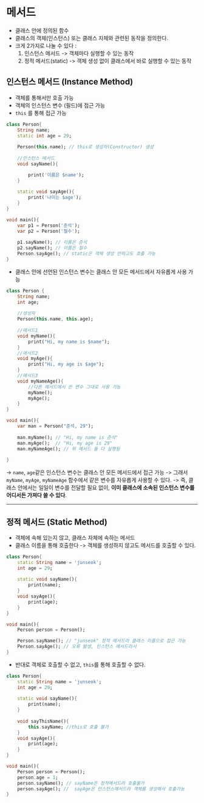 
# 메서드

- 클래스 안에 정의된 함수
- 클래스의 객체(인스턴스) 또는 클래스 자체와 관련된 동작을 정의한다.
- 크게 2가지로 나눌 수 있다 :
	1. 인스턴스 메서드 -> 객체마다 실행할 수 있는 동작
	2. 정적 메서드(static) -> 객체 생성 없이 클래스에서 바로 실행할 수 있는 동작


## 인스턴스 메서드 (Instance Method)

- 객체를 통해서만 호출 가능
- 객체의 인스턴스 변수 (필드)에 접근 가능
- `this` 를 통해 접근 가능
```dart
class Person{
	String name;
	static int age = 29;
	
	Person(this.name); // this로 생성자(Constructor) 생성
	
	//인스턴스 메서드
	void sayName(){

		print('이름은 $name');
	}
	
	static void sayAge(){
		print('나이는 $age');
	}
}

void main(){
	var p1 = Person('준석');
	var p2 = Person('철수');
	
	p1.sayName(); // 이름은 준석
	p2.sayName(); // 이름은 철수
	Person.sayAge(); // static은 객체 생성 안하고도 호출 가능
}
```

- 클래스 안에 선언된 인스턴스 변수는 클래스 안 모든 메서드에서 자유롭게 사용 가능
```dart
class Person {
	String name;
	int age;
	
	//생성자
	Person(this.name, this.age);
	
	//메서드1
	void myName(){
		print("Hi, my name is $name");
	}
	//메서드2
	void myAge(){
		print("Hi, my age is $age");
	}
	//메서드3
	void myNameAge(){
		//다른 메서드에서 쓴 변수 그대로 사용 가능
		myName();
		myAge();
	}
}

void main(){
	var man = Person("준석, 29");
	
	man.myName(); // "Hi, my name is 준석"
	man.myAge();  // "Hi, my age is 29"
	man.myNameAge(); // 위 메서드 둘 다 실행됨
	
}
```
-> `name`, `age`같은 인스턴스 변수는 클래스 안 모든 메서드에서 접근 가능
-> 그래서 `myName`, `myAge`, `myNameAge` 함수에서 같은 변수를 자유롭게 사용할 수 있다.
-> 즉, 클래스 안에서는 일일이 변수를 전달할 필요 없이, **이미 클래스에 소속된 인스턴스 변수를 어디서든 가져다 쓸 수 있다**.


---


## 정적 메서드 (Static Method)

- 객체에 속해 있는지 않고, 클래스 자체에 속하는 메서드
- 클래스 이름을 통해 호출한다 -> 객체를 생성하지 않고도 메서드를 호출할 수 있다.
```dart
class Person{
	static String name = 'junseok'; 
	int age = 29;
	
	static void sayName(){
		print(name);
	}
	void sayAge(){
		print(age);
	}
}

void main(){
	Person person = Person();

	Person.sayName(); // "junseok" 정적 메서드라 클래스 이름으로 접근 가능
	Person.sayAge(); // 오류 발생, 인스턴스 메서드라서
}
```

- 반대로 객체로 호출할 수 없고, `this`를 통해 호출할 수 없다. 
```dart
class Person{
	static String name = 'junseok'; 
	int age = 29;
	
	static void sayName(){
		print(name);
	}
	
	void sayThisName(){
		this.sayName; //this로 호출 불가
	}
	void sayAge(){
		print(age);
	}
}

void main(){
	Person person = Person();
	person.age = 1;
	person.sayName(); // sayName은 정적메서드라 호출불가
	person.sayAge(); //  sayAge은 인스턴스메서드라 객체를 생성해서 호출가능
}
```